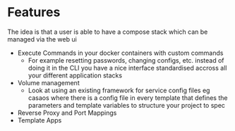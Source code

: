 # Features
The idea is that a user is able to have a compose stack which can be managed via the web ui
- Execute Commands in your docker containers with custom commands
	- For example resetting passwords, changing configs, etc. instead of doing it in the CLI you have a nice interface standardised accross all your different application stacks
- Volume management
    - Look at using an existing framework for service config files eg casaos where there is a config file in every template that defines the parameters and template variables to structure your project to spec
- Reverse Proxy and Port Mappings
- Template Apps
